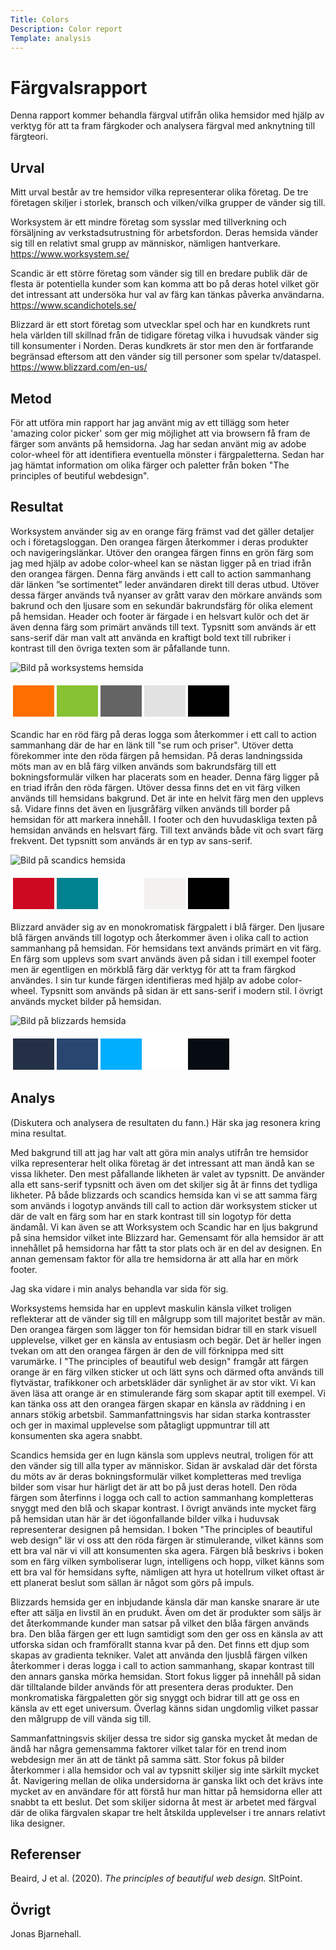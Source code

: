 ```yaml
---
Title: Colors
Description: Color report
Template: analysis
---
```

Färgvalsrapport
=======================

Denna rapport kommer behandla färgval utifrån olika hemsidor med hjälp av verktyg för att ta fram färgkoder och analysera färgval med anknytning till färgteori.

Urval
-----------------------

Mitt urval består av tre hemsidor vilka representerar olika företag. De tre företagen skiljer i storlek, bransch och vilken/vilka grupper de vänder sig till.

Worksystem är ett mindre företag som sysslar med tillverkning och försäljning av verkstadsutrustning för arbetsfordon. Deras hemsida vänder sig till en relativt smal grupp av människor, nämligen hantverkare.
https://www.worksystem.se/

Scandic är ett större företag som vänder sig till en bredare publik där de flesta är potentiella kunder som kan komma att bo på deras hotel vilket gör det intressant att undersöka hur val av färg kan tänkas påverka användarna. 
https://www.scandichotels.se/

Blizzard är ett stort företag som utvecklar spel och har en kundkrets runt hela världen till skillnad från de tidigare företag vilka i huvudsak vänder sig till konsumenter i Norden. Deras kundkrets är stor men den är fortfarande begränsad eftersom att den vänder sig till personer som spelar tv/dataspel.
https://www.blizzard.com/en-us/

Metod
-----------------------


För att utföra min rapport har jag använt mig av ett tillägg som heter 'amazing color picker' som ger mig möjlighet att via browsern få fram de färger som använts på hemsidorna. Jag har sedan använt mig av adobe color-wheel för att identifiera eventuella mönster i färgpaletterna. Sedan har jag hämtat information om olika färger och paletter från boken "The principles of beutiful webdesign".

Resultat
-----------------------


Worksystem använder sig av en orange färg främst vad det gäller detaljer och i företagsloggan. Den orangea färgen återkommer i deras produkter och navigeringslänkar. Utöver den orangea färgen finns en grön färg som jag med hjälp av adobe color-wheel kan se nästan ligger på en triad ifrån den orangea färgen. Denna färg används i ett call to action sammanhang där länken ”se sortimentet” leder användaren direkt till deras utbud. Utöver dessa färger används två nyanser av grått varav den mörkare används som bakrund och den ljusare som en sekundär bakrundsfärg för olika element på hemsidan. Header och footer är färgade i en helsvart kulör och det är även denna färg som primärt används till text. Typsnitt som används är ett sans-serif där man valt att använda en kraftigt bold text till rubriker i kontrast till den övriga texten som är påfallande tunn.

<div class="img-analys">
    <img src="%assets_url%/img/worksystem.png" alt="Bild på worksystems hemsida">
</div>

<table style="border-spacing: 4px; border-collapse: separate">
<tr>
<td style="height: 50px; width: 50px; background-color: #ff6e00">
<td style="height: 50px; width: 50px; background-color: #86C232">
<td style="height: 50px; width: 50px; background-color: #646464">
<td style="height: 50px; width: 50px; background-color: #e2e2e2">
<td style="height: 50px; width: 50px; background-color: #000000">
</tr>
</table>



Scandic har en röd färg på deras logga som återkommer i ett call to action sammanhang där de har en länk till "se rum och priser". Utöver detta förekommer inte den röda färgen på hemsidan. På deras landningssida möts man av en blå färg vilken används som bakrundsfärg till ett bokningsformulär vilken har placerats som en header. Denna färg ligger på en triad ifrån den röda färgen.
Utöver dessa finns det en vit färg vilken används till hemsidans bakgrund. Det är inte en helvit färg men den upplevs så. Vidare finns det även en ljusgråfärg vilken används till border på hemsidan för att markera innehåll. I footer och den huvudaskliga texten på hemsidan används en helsvart färg. Till text används både vit och svart färg frekvent. Det typsnitt som används är en typ av sans-serif.
<div class="img-analys">
        <img src="%assets_url%/img/scandic.png" alt="Bild på scandics hemsida">
</div>
<table style="border-spacing: 4px; border-collapse: separate">
<tr>
<td style="height: 50px; width: 50px; background-color: #CD0921">
<td style="height: 50px; width: 50px; background-color: #00838e">
<td style="height: 50px; width: 50px; background-color: #fefefe">
<td style="height: 50px; width: 50px; background-color: #f3f2f1">
<td style="height: 50px; width: 50px; background-color: #000000">
</tr>
</table>


Blizzard anväder sig av en monokromatisk färgpalett i blå färger. Den ljusare blå färgen används till logotyp och återkommer även i olika call to action sammanhang på hemsidan. För hemsidans text används primärt en vit färg. En färg som upplevs som svart används även på sidan i till exempel footer men är egentligen en mörkblå färg där verktyg för att ta fram färgkod användes. I sin tur kunde färgen identifieras med hjälp av adobe color-wheel. Typsnitt som används på sidan är ett sans-serif i modern stil. I övrigt används mycket bilder på hemsidan.

<div class="img-analys">
        <img src="%assets_url%/img/blizzard.png" alt="Bild på blizzards hemsida">
</div>

<table style="border-spacing: 4px; border-collapse: separate">
<tr>
<td style="height: 50px; width: 50px; background-color: #243046">
<td style="height: 50px; width: 50px; background-color: #28466F">
<td style="height: 50px; width: 50px; background-color: #00aeff">
<td style="height: 50px; width: 50px; background-color: #FFFFFF">
<td style="height: 50px; width: 50px; background-color: #060c11">
</tr>
</table>



Analys
-----------------------
(Diskutera och analysera de resultaten du fann.)
Här ska jag resonera kring mina resultat.

Med bakgrund till att jag har valt att göra min analys utifrån tre hemsidor vilka representerar helt olika företag är det intressant att man ändå kan se vissa likheter. Den mest påfallande likheten är valet av typsnitt. De använder alla ett sans-serif typsnitt och även om det skiljer sig åt är finns det tydliga likheter. På både blizzards och scandics hemsida kan vi se att samma färg som används i logotyp används till call to action där worksystem sticker ut där de valt en färg som har en stark kontrast till sin logotyp för detta ändamål. Vi kan även se att Worksystem och Scandic har en ljus bakgrund på sina hemsidor vilket inte Blizzard har. Gemensamt för alla hemsidor är att innehållet på hemsidorna har fått ta stor plats och är en del av designen. En annan gemensam faktor för alla tre hemsidorna är att alla har en mörk footer.

Jag ska vidare i min analys behandla var sida för sig.

Worksystems hemsida har en upplevt maskulin känsla vilket troligen reflekterar att de vänder sig till en målgrupp som till majoritet består av män. Den orangea färgen som lägger ton för hemsidan bidrar till en stark visuell upplevelse, vilket ger en känsla av entusiasm och begär. Det är heller ingen tvekan om att den orangea färgen är den de vill förknippa med sitt varumärke. I "The principles of beautiful web design" framgår att färgen orange är en färg vilken sticker ut och lätt syns och därmed ofta används till flytvästar, trafikkoner och arbetskläder där synlighet är av stor vikt. Vi kan även läsa att orange är en stimulerande färg som skapar aptit till exempel. Vi kan tänka oss att den orangea färgen skapar en känsla av räddning i en annars stökig arbetsbil. Sammanfattningsvis har sidan starka kontrasster och ger in maximal upplevelse som påtagligt uppmuntrar till att konsumenten ska agera snabbt.

Scandics hemsida ger en lugn känsla som upplevs neutral, troligen för att den vänder sig till alla typer av människor. Sidan är avskalad där det första du möts av är deras bokningsformulär vilket kompletteras med trevliga bilder som visar hur härligt det är att bo på just deras hotell. Den röda färgen som återfinns i logga och call to action sammanhang kompletteras snyggt med den blå och skapar kontrast. I övrigt används inte mycket färg på hemsidan utan här är det iögonfallande bilder vilka i huduvsak representerar designen på hemsidan. I boken "The principles of beautiful web design" lär vi oss att den röda färgen är stimulerande, vilket känns som ett bra val när vi vill att konsumenten ska agera. Färgen blå beskrivs i boken som en färg vilken symboliserar lugn, intelligens och hopp, vilket känns som ett bra val för hemsidans syfte, nämligen att hyra ut hotellrum vilket oftast är ett planerat beslut som sällan är något som görs på impuls.

Blizzards hemsida ger en inbjudande känsla där man kanske snarare är ute efter att sälja en livstil än en prudukt. Även om det är produkter som säljs är det återkommande kunder man satsar på vilket den blåa färgen används bra. Den blåa färgen ger ett lugn samtidigt som den ger oss en känsla av att utforska sidan och framförallt stanna kvar på den. Det finns ett djup som skapas av gradienta tekniker. Valet att använda den ljusblå färgen vilken återkommer i deras logga i call to action sammanhang, skapar kontrast till den annars ganska mörka hemsidan. Stort fokus ligger på innehåll på sidan där tilltalande bilder används för att presentera deras produkter. Den monkromatiska färgpaletten gör sig snyggt och bidrar till att ge oss en känsla av ett eget universum. Överlag känns sidan ungdomlig vilket passar den målgrupp de vill vända sig till.

Sammanfattningsvis skiljer dessa tre sidor sig ganska mycket åt medan de ändå har några gemensamma faktorer vilket talar för en trend inom webdesign mer än att de tänkt på samma sätt. Stor fokus på bilder återkommer i alla hemsidor och val av typsnitt skiljer sig inte särkilt mycket åt. Navigering mellan de olika undersidorna är ganska likt och det krävs inte mycket av en användare för att förstå hur man hittar på hemsidorna eller att snabbt ta ett beslut. Det som skiljer sidorna åt mest är arbetet med färgval där de olika färgvalen skapar tre helt åtskilda upplevelser i tre annars relativt lika designer. 

Referenser
-----------------------

Beaird, J et al. (2020). *The principles of beautiful web design.* SltPoint.

Övrigt
-----------------------
Jonas Bjarnehall.



